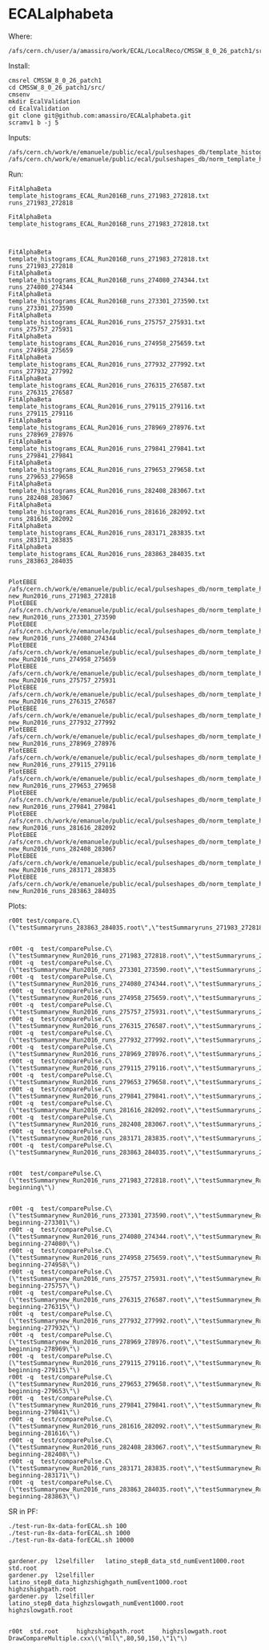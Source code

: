 # ECALalphabeta


Where:

    /afs/cern.ch/user/a/amassiro/work/ECAL/LocalReco/CMSSW_8_0_26_patch1/src/EcalValidation/ECALalphabeta
    
    
Install:

    cmsrel CMSSW_8_0_26_patch1
    cd CMSSW_8_0_26_patch1/src/
    cmsenv
    mkdir EcalValidation
    cd EcalValidation
    git clone git@github.com:amassiro/ECALalphabeta.git
    scramv1 b -j 5
    
    
Inputs:

    /afs/cern.ch/work/e/emanuele/public/ecal/pulseshapes_db/template_histograms_ECAL_Run2016*
    /afs/cern.ch/work/e/emanuele/public/ecal/pulseshapes_db/norm_template_histograms_ECAL_Run2016_runs_2*
    
    
Run:

    FitAlphaBeta     template_histograms_ECAL_Run2016B_runs_271983_272818.txt        runs_271983_272818

    FitAlphaBeta     template_histograms_ECAL_Run2016B_runs_271983_272818.txt       


    
    FitAlphaBeta      template_histograms_ECAL_Run2016B_runs_271983_272818.txt         runs_271983_272818
    FitAlphaBeta      template_histograms_ECAL_Run2016B_runs_274080_274344.txt         runs_274080_274344
    FitAlphaBeta      template_histograms_ECAL_Run2016B_runs_273301_273590.txt         runs_273301_273590
    FitAlphaBeta      template_histograms_ECAL_Run2016_runs_275757_275931.txt          runs_275757_275931
    FitAlphaBeta      template_histograms_ECAL_Run2016_runs_274958_275659.txt          runs_274958_275659
    FitAlphaBeta      template_histograms_ECAL_Run2016_runs_277932_277992.txt          runs_277932_277992
    FitAlphaBeta      template_histograms_ECAL_Run2016_runs_276315_276587.txt          runs_276315_276587
    FitAlphaBeta      template_histograms_ECAL_Run2016_runs_279115_279116.txt          runs_279115_279116
    FitAlphaBeta      template_histograms_ECAL_Run2016_runs_278969_278976.txt          runs_278969_278976
    FitAlphaBeta      template_histograms_ECAL_Run2016_runs_279841_279841.txt          runs_279841_279841
    FitAlphaBeta      template_histograms_ECAL_Run2016_runs_279653_279658.txt          runs_279653_279658
    FitAlphaBeta      template_histograms_ECAL_Run2016_runs_282408_283067.txt          runs_282408_283067
    FitAlphaBeta      template_histograms_ECAL_Run2016_runs_281616_282092.txt          runs_281616_282092
    FitAlphaBeta      template_histograms_ECAL_Run2016_runs_283171_283835.txt          runs_283171_283835
    FitAlphaBeta      template_histograms_ECAL_Run2016_runs_283863_284035.txt          runs_283863_284035

    
    PlotEBEE         /afs/cern.ch/work/e/emanuele/public/ecal/pulseshapes_db/norm_template_histograms_ECAL_Run2016_runs_271983_272818.txt               new_Run2016_runs_271983_272818
    PlotEBEE         /afs/cern.ch/work/e/emanuele/public/ecal/pulseshapes_db/norm_template_histograms_ECAL_Run2016_runs_273301_273590.txt               new_Run2016_runs_273301_273590
    PlotEBEE         /afs/cern.ch/work/e/emanuele/public/ecal/pulseshapes_db/norm_template_histograms_ECAL_Run2016_runs_274080_274344.txt               new_Run2016_runs_274080_274344
    PlotEBEE         /afs/cern.ch/work/e/emanuele/public/ecal/pulseshapes_db/norm_template_histograms_ECAL_Run2016_runs_274958_275659.txt               new_Run2016_runs_274958_275659
    PlotEBEE         /afs/cern.ch/work/e/emanuele/public/ecal/pulseshapes_db/norm_template_histograms_ECAL_Run2016_runs_275757_275931.txt               new_Run2016_runs_275757_275931
    PlotEBEE         /afs/cern.ch/work/e/emanuele/public/ecal/pulseshapes_db/norm_template_histograms_ECAL_Run2016_runs_276315_276587.txt               new_Run2016_runs_276315_276587
    PlotEBEE         /afs/cern.ch/work/e/emanuele/public/ecal/pulseshapes_db/norm_template_histograms_ECAL_Run2016_runs_277932_277992.txt               new_Run2016_runs_277932_277992
    PlotEBEE         /afs/cern.ch/work/e/emanuele/public/ecal/pulseshapes_db/norm_template_histograms_ECAL_Run2016_runs_278969_278976.txt               new_Run2016_runs_278969_278976
    PlotEBEE         /afs/cern.ch/work/e/emanuele/public/ecal/pulseshapes_db/norm_template_histograms_ECAL_Run2016_runs_279115_279116.txt               new_Run2016_runs_279115_279116
    PlotEBEE         /afs/cern.ch/work/e/emanuele/public/ecal/pulseshapes_db/norm_template_histograms_ECAL_Run2016_runs_279653_279658.txt               new_Run2016_runs_279653_279658
    PlotEBEE         /afs/cern.ch/work/e/emanuele/public/ecal/pulseshapes_db/norm_template_histograms_ECAL_Run2016_runs_279841_279841.txt               new_Run2016_runs_279841_279841
    PlotEBEE         /afs/cern.ch/work/e/emanuele/public/ecal/pulseshapes_db/norm_template_histograms_ECAL_Run2016_runs_281616_282092.txt               new_Run2016_runs_281616_282092
    PlotEBEE         /afs/cern.ch/work/e/emanuele/public/ecal/pulseshapes_db/norm_template_histograms_ECAL_Run2016_runs_282408_283067.txt               new_Run2016_runs_282408_283067
    PlotEBEE         /afs/cern.ch/work/e/emanuele/public/ecal/pulseshapes_db/norm_template_histograms_ECAL_Run2016_runs_283171_283835.txt               new_Run2016_runs_283171_283835
    PlotEBEE         /afs/cern.ch/work/e/emanuele/public/ecal/pulseshapes_db/norm_template_histograms_ECAL_Run2016_runs_283863_284035.txt               new_Run2016_runs_283863_284035



Plots:

    r00t test/compare.C\(\"testSummaryruns_283863_284035.root\",\"testSummaryruns_271983_272818.root\"\)

    
    r00t -q  test/comparePulse.C\(\"testSummarynew_Run2016_runs_271983_272818.root\",\"testSummaryruns_271983_272818.root\",\"271983_272818\"\)
    r00t -q  test/comparePulse.C\(\"testSummarynew_Run2016_runs_273301_273590.root\",\"testSummaryruns_273301_273590.root\",\"273301_273590\"\)
    r00t -q  test/comparePulse.C\(\"testSummarynew_Run2016_runs_274080_274344.root\",\"testSummaryruns_274080_274344.root\",\"274080_274344\"\)
    r00t -q  test/comparePulse.C\(\"testSummarynew_Run2016_runs_274958_275659.root\",\"testSummaryruns_274958_275659.root\",\"274958_275659\"\)
    r00t -q  test/comparePulse.C\(\"testSummarynew_Run2016_runs_275757_275931.root\",\"testSummaryruns_275757_275931.root\",\"275757_275931\"\)
    r00t -q  test/comparePulse.C\(\"testSummarynew_Run2016_runs_276315_276587.root\",\"testSummaryruns_276315_276587.root\",\"276315_276587\"\)
    r00t -q  test/comparePulse.C\(\"testSummarynew_Run2016_runs_277932_277992.root\",\"testSummaryruns_277932_277992.root\",\"277932_277992\"\)
    r00t -q  test/comparePulse.C\(\"testSummarynew_Run2016_runs_278969_278976.root\",\"testSummaryruns_278969_278976.root\",\"278969_278976\"\)
    r00t -q  test/comparePulse.C\(\"testSummarynew_Run2016_runs_279115_279116.root\",\"testSummaryruns_279115_279116.root\",\"279115_279116\"\)
    r00t -q  test/comparePulse.C\(\"testSummarynew_Run2016_runs_279653_279658.root\",\"testSummaryruns_279653_279658.root\",\"279653_279658\"\)
    r00t -q  test/comparePulse.C\(\"testSummarynew_Run2016_runs_279841_279841.root\",\"testSummaryruns_279841_279841.root\",\"279841_279841\"\)
    r00t -q  test/comparePulse.C\(\"testSummarynew_Run2016_runs_281616_282092.root\",\"testSummaryruns_281616_282092.root\",\"281616_282092\"\)
    r00t -q  test/comparePulse.C\(\"testSummarynew_Run2016_runs_282408_283067.root\",\"testSummaryruns_282408_283067.root\",\"282408_283067\"\)
    r00t -q  test/comparePulse.C\(\"testSummarynew_Run2016_runs_283171_283835.root\",\"testSummaryruns_283171_283835.root\",\"283171_283835\"\)
    r00t -q  test/comparePulse.C\(\"testSummarynew_Run2016_runs_283863_284035.root\",\"testSummaryruns_283863_284035.root\",\"283863_284035\"\)
    
    
    r00t  test/comparePulse.C\(\"testSummarynew_Run2016_runs_271983_272818.root\",\"testSummarynew_Run2016_runs_283863_284035.root\",\"end-beginning\"\)
    
    
    r00t -q  test/comparePulse.C\(\"testSummarynew_Run2016_runs_273301_273590.root\",\"testSummarynew_Run2016_runs_283863_284035.root\",\"end-beginning-273301\"\)
    r00t -q  test/comparePulse.C\(\"testSummarynew_Run2016_runs_274080_274344.root\",\"testSummarynew_Run2016_runs_283863_284035.root\",\"end-beginning-274080\"\)
    r00t -q  test/comparePulse.C\(\"testSummarynew_Run2016_runs_274958_275659.root\",\"testSummarynew_Run2016_runs_283863_284035.root\",\"end-beginning-274958\"\)
    r00t -q  test/comparePulse.C\(\"testSummarynew_Run2016_runs_275757_275931.root\",\"testSummarynew_Run2016_runs_283863_284035.root\",\"end-beginning-275757\"\)
    r00t -q  test/comparePulse.C\(\"testSummarynew_Run2016_runs_276315_276587.root\",\"testSummarynew_Run2016_runs_283863_284035.root\",\"end-beginning-276315\"\)
    r00t -q  test/comparePulse.C\(\"testSummarynew_Run2016_runs_277932_277992.root\",\"testSummarynew_Run2016_runs_283863_284035.root\",\"end-beginning-277932\"\)
    r00t -q  test/comparePulse.C\(\"testSummarynew_Run2016_runs_278969_278976.root\",\"testSummarynew_Run2016_runs_283863_284035.root\",\"end-beginning-278969\"\)
    r00t -q  test/comparePulse.C\(\"testSummarynew_Run2016_runs_279115_279116.root\",\"testSummarynew_Run2016_runs_283863_284035.root\",\"end-beginning-279115\"\)
    r00t -q  test/comparePulse.C\(\"testSummarynew_Run2016_runs_279653_279658.root\",\"testSummarynew_Run2016_runs_283863_284035.root\",\"end-beginning-279653\"\)
    r00t -q  test/comparePulse.C\(\"testSummarynew_Run2016_runs_279841_279841.root\",\"testSummarynew_Run2016_runs_283863_284035.root\",\"end-beginning-279841\"\)
    r00t -q  test/comparePulse.C\(\"testSummarynew_Run2016_runs_281616_282092.root\",\"testSummarynew_Run2016_runs_283863_284035.root\",\"end-beginning-281616\"\)
    r00t -q  test/comparePulse.C\(\"testSummarynew_Run2016_runs_282408_283067.root\",\"testSummarynew_Run2016_runs_283863_284035.root\",\"end-beginning-282408\"\)
    r00t -q  test/comparePulse.C\(\"testSummarynew_Run2016_runs_283171_283835.root\",\"testSummarynew_Run2016_runs_283863_284035.root\",\"end-beginning-283171\"\)
    r00t -q  test/comparePulse.C\(\"testSummarynew_Run2016_runs_283863_284035.root\",\"testSummarynew_Run2016_runs_283863_284035.root\",\"end-beginning-283863\"\)
                                                             
    
    
    
    
SR in PF:
    
    
    ./test-run-8x-data-forECAL.sh 100
    ./test-run-8x-data-forECAL.sh 1000
    ./test-run-8x-data-forECAL.sh 10000
    
    
    gardener.py  l2selfiller   latino_stepB_data_std_numEvent1000.root    std.root
    gardener.py  l2selfiller   latino_stepB_data_highzshighgath_numEvent1000.root    highzshighgath.root
    gardener.py  l2selfiller   latino_stepB_data_highzslowgath_numEvent1000.root     highzslowgath.root
    
    
    r00t  std.root     highzshighgath.root     highzslowgath.root   DrawCompareMultiple.cxx\(\"mll\",80,50,150,\"1\"\)
    
    
    
    
    
    
